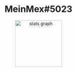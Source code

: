 

<h1 align="center">MeinMex#5023</h1>
<div align="center">
  <img src="https://github-readme-stats.vercel.app/api?hide_title=false&hide_rank=false&show_icons=true&include_all_commits=true&count_private=true&disable_animations=false&theme=dark&locale=de&hide_border=false&username=MeinMex" height="150" alt="stats graph"  />

</div>

</div>


